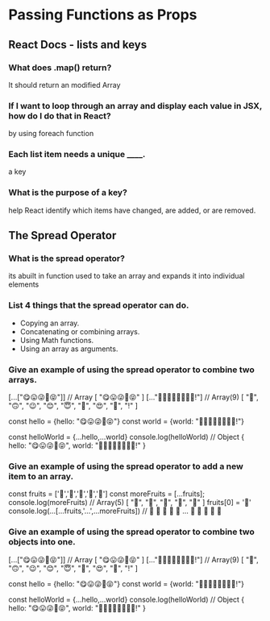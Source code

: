 # Passing Functions as Props

## React Docs - lists and keys

### What does .map() return?
It should return an modified Array 

### If I want to loop through an array and display each value in JSX, how do I do that in React?
by using foreach function 

### Each list item needs a unique ____.

a key 

### What is the purpose of a key?

 help React identify which items have changed, are added, or are removed.

## The Spread Operator

### What is the spread operator?
 its abuilt in function used to take an array and expands it into individual elements

### List 4 things that the spread operator can do.

- Copying an array.
- Concatenating or combining arrays.
- Using Math functions.
- Using an array as arguments.

### Give an example of using the spread operator to combine two arrays.
[...["😋😛😜🤪😝"]] // Array [ "😋😛😜🤪😝" ]
[..."🙂🙃😉😊😇🥰😍🤩!"] // Array(9) [ "🙂", "🙃", "😉", "😊", "😇", "🥰", "😍", "🤩", "!" ]

const hello = {hello: "😋😛😜🤪😝"}
const world = {world: "🙂🙃😉😊😇🥰😍🤩!"}

const helloWorld = {...hello,...world}
console.log(helloWorld) // Object { hello: "😋😛😜🤪😝", world: "🙂🙃😉😊😇🥰😍🤩!" }

### Give an example of using the spread operator to add a new item to an array.

const fruits = ['🍏','🍊','🍌','🍉','🍍']
const moreFruits = [...fruits];
console.log(moreFruits) // Array(5) [ "🍏", "🍊", "🍌", "🍉", "🍍" ]
fruits[0] = '🍑'
console.log(...[...fruits,'...',...moreFruits]) //  🍑 🍊 🍌 🍉 🍍 ... 🍏 🍊 🍌 🍉 🍍

### Give an example of using the spread operator to combine two objects into one.

[...["😋😛😜🤪😝"]] // Array [ "😋😛😜🤪😝" ]
[..."🙂🙃😉😊😇🥰😍🤩!"] // Array(9) [ "🙂", "🙃", "😉", "😊", "😇", "🥰", "😍", "🤩", "!" ]

const hello = {hello: "😋😛😜🤪😝"}
const world = {world: "🙂🙃😉😊😇🥰😍🤩!"}

const helloWorld = {...hello,...world}
console.log(helloWorld) // Object { hello: "😋😛😜🤪😝", world: "🙂🙃😉😊😇🥰😍🤩!" }



